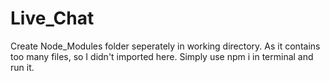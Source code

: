 # Live_Chat


Create Node_Modules folder seperately in working directory.
As it contains too many files, so I didn't imported here.
Simply use npm i in terminal and run it.
